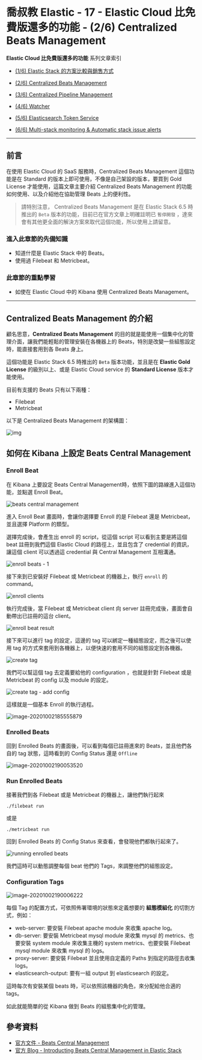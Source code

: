 # 喬叔教 Elastic - 17 - Elastic Cloud 比免費版還多的功能 - (2/6) Centralized Beats Management

**Elastic Cloud 比免費版還多的功能** 系列文章索引

- [(1/6) Elastic Stack 的方案比較與銷售方式](https://ithelp.ithome.com.tw/articles/10247538)

- [(2/6) Centralized Beats Management](https://ithelp.ithome.com.tw/articles/10248028)

- [(3/6) Centralized Pipeline Management](https://ithelp.ithome.com.tw/articles/10248584)

- [(4/6) Watcher](https://ithelp.ithome.com.tw/articles/10248884)

- [(5/6) Elasticsearch Token Service](https://ithelp.ithome.com.tw/articles/10249181)

- [(6/6) Multi-stack monitoring & Automatic stack issue alerts](https://ithelp.ithome.com.tw/articles/10249630)

---

## 前言

在使用 Elastic Cloud 的 SaaS 服務時，Centralized Beats Management 這個功能是在 Standard 的版本上即可使用，不像是自己架設的版本，要買到 Gold License 才能使用，這篇文章主要介紹 Centralized Beats Management 的功能如何使用、以及介紹他在協助管理 Beats 上的便利性。

> 請特別注意， Centralized Beats Management 是在 Elastic Stack 6.5 時推出的 `Beta` 版本的功能，目前已在官方文章上明確註明已 `暫停開發` ，達來會有其他更全面的解決方案來取代這個功能，所以使用上請留意。

### 進入此章節的先備知識

- 知道什麼是 Elastic Stack 中的 Beats。
- 使用過 Filebeat 和 Metricbeat。

### 此章節的重點學習

- 如使在 Elastic Cloud 中的 Kibana 使用 Centralized Beats Management。

---

## Centralized Beats Management 的介紹

顧名思意，**Centralized Beats Management** 的目的就是能使用一個集中化的管理介面，讓我們能輕鬆的管理安裝在各機器上的 Beats，特別是改變一些組態設定時，能直接套用到各 Beats 身上。

這個功能是 Elastic Stack 6.5 時推出的 `Beta` 版本功能，並且是在 **Elastic Gold License** 的級別以上、或是 Elastic Cloud service 的 **Standard License** 版本才能使用。

目前有支援的 Beats 只有以下兩種：

- Filebeat
- Metricbeat

以下是 Centralized Beats Management 的架構圖：

![img](https://i.imgur.com/WddMPrD.png)



## 如何在 Kibana 上設定 Beats Central Management

### Enroll Beat

在 Kibana 上要設定 Beats Central Management時，依照下圖的路線進入這個功能，並點選 Enroll Beat。

![beats central management](https://i.imgur.com/VGPz3eI.png)

進入 Enroll Beat 畫面時，會讓你選擇要 Enroll 的是 Filebeat 還是 Metricbeat，並且選擇 Platform 的類型。

選擇完成後，會產生出 enroll 的 script，從這個 script 可以看到主要是將這個 beat 註冊到我們這個 Elastic Cloud 的路徑上，並且包含了 credential 的資訊，讓這個 client 可以透過這 credential 與 Central Management 互相溝通。

![enroll beats - 1](https://i.imgur.com/k00Owqg.png)



接下來到已安裝好 Filebeat 或 Metricbeat 的機器上，執行 `enroll` 的 command。

![enroll clients](https://i.imgur.com/fpgYDH2.png)

執行完成後，當 Filebeat 或 Metricbeat client 向 server 註冊完成後，畫面會自動帶出已註冊的這台 client。

![enroll beat result](https://i.imgur.com/RG7XU2K.png)



接下來可以進行 tag 的設定，這邊的 tag 可以綁定一種組態設定，而之後可以使用 tag 的方式來套用到各機器上，以便快速的套用不同的組態設定到各機器。

![create tag](https://i.imgur.com/NbZ193b.png)



我們可以幫這個 tag 去定義要給他的 configuration ，也就是針對 Filebeat 或是 Metricbeat 的 config 以及 module 的設定。

![create tag - add config](https://i.imgur.com/Y4lz9Iu.png)

這樣就是一個基本 Enroll 的執行過程。

![image-20201002185555879](https://i.imgur.com/jqGakLc.png)



### Enrolled Beats

回到 Enrolled Beats 的畫面後，可以看到每個已註冊進來的 Beats，並且他們各自的 tag 狀態，這時看到的 Config Status 還是 `Offline`

![image-20201002190053520](https://i.imgur.com/1bIjQEb.png)



### Run Enrolled Beats

接著我們到各 Filebeat 或是 Metricbeat 的機器上，讓他們執行起來

```
./filebeat run
```

或是

```
./metricbeat run
```

回到 Enrolled Beats 的 Config Status 來查看，會發現他們都執行起來了。

![running enrolled beats](https://i.imgur.com/NVpZGad.png)

我們這時可以動態調整每個 beat 他們的 Tags，來調整他們的組態設定。



### Configuration Tags

![image-20201002190006222](https://i.imgur.com/HEqwBO9.png)

每個 Tag 的配置方式，可依照佈署環境的狀態來定義想要的 **組態模組化** 的切割方式，例如：

- web-server: 要安裝 Filebeat apache module 來收集 apache log。
- db-server: 要安裝 Metricbeat mysql module 來收集 mysql 的 metrics、也要安裝 system module 來收集主機的 system metrics、也要安裝 Filebeat mysql module 來收集 mysql 的 logs。
- proxy-server: 要安裝 Filebeat 並且使用自定義的 Paths 到指定的路徑去收集 logs。
- elasticsearch-output: 要有一組 output 到 elasticsearch 的設定。

這時每次有安裝某個 beats 時，可以依照該機器的角色，來分配給他合適的 tags。

如此就能簡單的從 Kibana 做到 Beats 的組態集中化的管理。



## 參考資料

- [官方文件 - Beats Central Management](https://www.elastic.co/guide/en/kibana/7.9/managing-beats.html)
- [官方 Blog - Introducting Beats Central Management in Elastic Stack](https://www.elastic.co/blog/introducing-beats-central-management-in-the-elastic-stack)